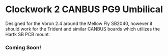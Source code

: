 # Clockwork 2 CANBUS PG9 Umbilical
Designed for the Voron 2.4 around the Mellow Fly SB2040, however it should work for the Trident and similar CANBUS boards which utilizes the Hartk SB PCB mount.

### Coming Soon!